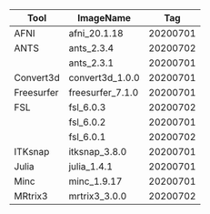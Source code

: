| Tool      | ImageName         | Tag       |
|-----------|-------------------|-----------|
| AFNI      | afni_20.1.18      | 20200701  |
| ANTS      | ants_2.3.4        | 20200702  |
|           | ants_2.3.1        | 20200701  |
| Convert3d | convert3d_1.0.0   | 20200701  |
| Freesurfer| freesurfer_7.1.0  | 20200701  |
| FSL       | fsl_6.0.3         | 20200702  |
|           | fsl_6.0.2         | 20200701  |
|           | fsl_6.0.1         | 20200702  |
| ITKsnap   | itksnap_3.8.0     | 20200701  |
| Julia     | julia_1.4.1       | 20200701  |
| Minc      | minc_1.9.17       | 20200701  |
| MRtrix3   | mrtrix3_3.0.0     | 20200702  |